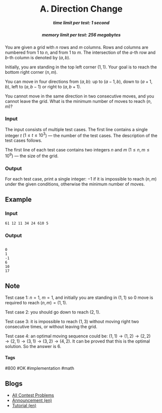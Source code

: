 <h1 style='text-align: center;'> A. Direction Change</h1>

<h5 style='text-align: center;'>time limit per test: 1 second</h5>
<h5 style='text-align: center;'>memory limit per test: 256 megabytes</h5>

You are given a grid with $n$ rows and $m$ columns. Rows and columns are numbered from $1$ to $n$, and from $1$ to $m$. The intersection of the $a$-th row and $b$-th column is denoted by $(a, b)$. 

Initially, you are standing in the top left corner $(1, 1)$. Your goal is to reach the bottom right corner $(n, m)$.

You can move in four directions from $(a, b)$: up to $(a-1, b)$, down to $(a+1, b)$, left to $(a, b-1)$ or right to $(a, b+1)$.

You cannot move in the same direction in two consecutive moves, and you cannot leave the grid. What is the minimum number of moves to reach $(n, m)$?

### Input

The input consists of multiple test cases. The first line contains a single integer $t$ ($1 \le t \le 10^3$) — the number of the test cases. The description of the test cases follows.

The first line of each test case contains two integers $n$ and $m$ ($1 \le n, m \le 10^9$) — the size of the grid.

### Output

For each test case, print a single integer: $-1$ if it is impossible to reach $(n, m)$ under the given conditions, otherwise the minimum number of moves.

## Example

### Input


```text
61 12 11 34 24 610 5
```
### Output

```text

0
1
-1
6
10
17

```
## Note

Test case $1$: $n=1$, $m=1$, and initially you are standing in $(1, 1)$ so $0$ move is required to reach $(n, m) = (1, 1)$.

Test case $2$: you should go down to reach $(2, 1)$.

Test case $3$: it is impossible to reach $(1, 3)$ without moving right two consecutive times, or without leaving the grid.

Test case $4$: an optimal moving sequence could be: $(1, 1) \to (1, 2) \to (2, 2) \to (2, 1) \to (3, 1) \to (3, 2) \to (4, 2)$. It can be proved that this is the optimal solution. So the answer is $6$.



#### Tags 

#800 #OK #implementation #math 

## Blogs
- [All Contest Problems](../Codeforces_Round_783_(Div._2).md)
- [Announcement (en)](../blogs/Announcement_(en).md)
- [Tutorial (en)](../blogs/Tutorial_(en).md)
